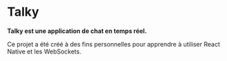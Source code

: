 # Talky

 **Talky est une application de chat en temps réel.**

Ce projet a été créé à des fins personnelles pour apprendre à utiliser React Native et les WebSockets.